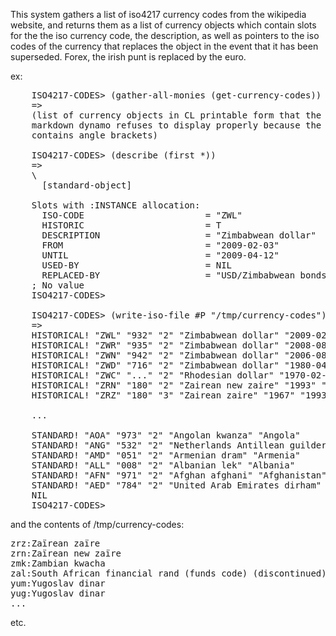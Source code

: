 This system gathers a list of iso4217 currency codes from the
wikipedia website, and returns them as a list of currency objects
which contain slots for the the iso currency code, the description, as
well as pointers to the iso codes of the currency that replaces the
object in the event that it has been superseded. Forex, the irish punt
is replaced by the euro.

ex: 

<pre>
    ISO4217-CODES> (gather-all-monies (get-currency-codes))
    =>
    (list of currency objects in CL printable form that the github
    markdown dynamo refuses to display properly because the representation
    contains angle brackets)

    ISO4217-CODES> (describe (first *)) 
    =>
    \<ISO-CURRENCY-CODE {1005CA6563}>
      [standard-object]
    
    Slots with :INSTANCE allocation:
      ISO-CODE                       = "ZWL"
      HISTORIC                       = T
      DESCRIPTION                    = "Zimbabwean dollar"
      FROM                           = "2009-02-03"
      UNTIL                          = "2009-04-12"
      USED-BY                        = NIL
      REPLACED-BY                    = "USD/Zimbabwean bonds"
    ; No value
    ISO4217-CODES> 

    ISO4217-CODES> (write-iso-file #P "/tmp/currency-codes")
    =>
    HISTORICAL! "ZWL" "932" "2" "Zimbabwean dollar" "2009-02-03" "2009-04-12" "USD/Zimbabwean bonds"
    HISTORICAL! "ZWR" "935" "2" "Zimbabwean dollar" "2008-08-01" "2009-02-02" "ZWL (USD/Zimbabwean     bonds)"
    HISTORICAL! "ZWN" "942" "2" "Zimbabwean dollar" "2006-08-01" "2008-07-31" "ZWR (USD/Zimbabwean     bonds)"
    HISTORICAL! "ZWD" "716" "2" "Zimbabwean dollar" "1980-04-18" "2006-07-31" "ZWN (USD/Zimbabwean     bonds)"
    HISTORICAL! "ZWC" "..." "2" "Rhodesian dollar" "1970-02-17" "1980" "ZWD (USD/Zimbabwean bonds)"
    HISTORICAL! "ZRN" "180" "2" "Zairean new zaire" "1993" "1997" "CDF"
    HISTORICAL! "ZRZ" "180" "3" "Zairean zaire" "1967" "1993" "ZRN (CDF)"
    
    ...
    
    STANDARD! "AOA" "973" "2" "Angolan kwanza" "Angola"
    STANDARD! "ANG" "532" "2" "Netherlands Antillean guilder" "Curaçao (CW), Sint Maarten (SX)"
    STANDARD! "AMD" "051" "2" "Armenian dram" "Armenia"
    STANDARD! "ALL" "008" "2" "Albanian lek" "Albania"
    STANDARD! "AFN" "971" "2" "Afghan afghani" "Afghanistan"
    STANDARD! "AED" "784" "2" "United Arab Emirates dirham" "United Arab Emirates"
    NIL
    ISO4217-CODES> 
</pre>

and the contents of /tmp/currency-codes:
<pre>
zrz:Zaïrean zaïre
zrn:Zaïrean new zaïre
zmk:Zambian kwacha
zal:South African financial rand (funds code) (discontinued)
yum:Yugoslav dinar
yug:Yugoslav dinar
...
</pre>

etc.



